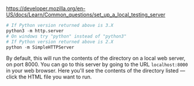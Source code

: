 <https://developer.mozilla.org/en-US/docs/Learn/Common_questions/set_up_a_local_testing_server>

```python
# If Python version returned above is 3.X
python3 -m http.server
# On windows try "python" instead of "python3"
# If Python version returned above is 2.X
python -m SimpleHTTPServer
```

By default, this will run the contents of the directory on a local web server, on port 8000. You can go to this server by going to the URL ```localhost:8000``` in your web browser. Here you'll see the contents of the directory listed — click the HTML file you want to run.
